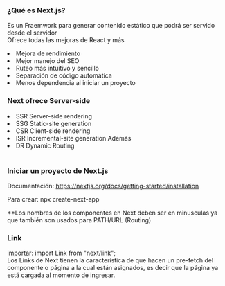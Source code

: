 ### ¿Qué es Next.js?
Es un Fraemwork para generar contenido estático que podrá ser servido desde el servidor <br>
Ofrece todas las mejoras de React y más
<li>Mejora de rendimiento
<li>Mejor manejo del SEO
<li>Ruteo más intuitivo y sencillo
<li>Separación de código automática
<li>Menos dependencia al iniciar un proyecto

### Next ofrece Server-side
<li>SSR Server-side rendering
<li>SSG Static-site generation
<li>CSR Client-side rendering <br>
<li>ISR Incremental-site generation
Además
<li>DR Dynamic Routing
<br>
<br>

### Iniciar un proyecto de Next.js
Documentación: https://nextjs.org/docs/getting-started/installation

Para crear: npx create-next-app

**Los nombres de los componentes en Next deben ser en minusculas ya que también son usados para PATH/URL (Routing)
### Link
importar: import Link from "next/link";
<br>
Los Links de Next tienen la característica de que hacen un pre-fetch del componente o página a la cual están asignados, es decir que la página ya está cargada al momento de ingresar.